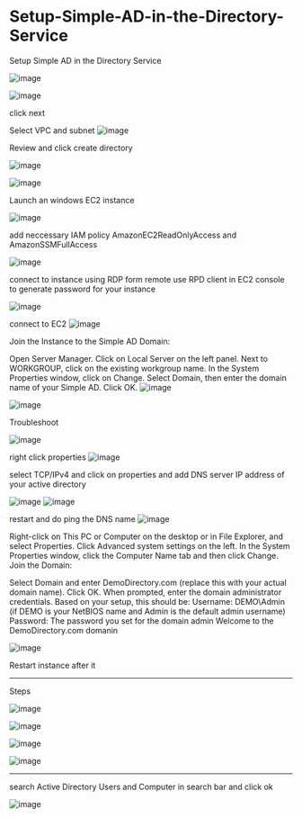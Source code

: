 # Setup-Simple-AD-in-the-Directory-Service
Setup Simple AD in the Directory Service

![image](https://github.com/Ayyappa231096/Setup-Simple-AD-in-the-Directory-Service/assets/96643324/83b6cfb8-81bf-40ae-8b30-adafabb2d8a9)

![image](https://github.com/Ayyappa231096/Setup-Simple-AD-in-the-Directory-Service/assets/96643324/9dacc2a8-d133-41a4-acb8-d002f19d3c6e)

click next

Select VPC and subnet
![image](https://github.com/Ayyappa231096/Setup-Simple-AD-in-the-Directory-Service/assets/96643324/6d7fdb08-2c9d-4f60-a3a8-17472bd80ab6)

Review and click create directory 

![image](https://github.com/Ayyappa231096/Setup-Simple-AD-in-the-Directory-Service/assets/96643324/106ee798-12d9-4563-bb17-bc07d1b92588)

![image](https://github.com/Ayyappa231096/Setup-Simple-AD-in-the-Directory-Service/assets/96643324/894c6277-69e6-48c0-a105-60b37d47be4a)




Launch an windows EC2 instance

![image](https://github.com/Ayyappa231096/Setup-Simple-AD-in-the-Directory-Service/assets/96643324/ebe5a84f-f56e-4cfd-a5d2-299ac5288c5b)

add neccessary IAM policy AmazonEC2ReadOnlyAccess and AmazonSSMFullAccess

![image](https://github.com/Ayyappa231096/Setup-Simple-AD-in-the-Directory-Service/assets/96643324/e606e660-0086-4d78-854d-f0f3f8e9062e)

connect to instance using RDP form remote use RPD client in EC2 console to generate password for your instance

![image](https://github.com/Ayyappa231096/Setup-Simple-AD-in-the-Directory-Service/assets/96643324/c83f1f84-d207-426b-b7ec-fb83e64ea3f5)

connect to EC2
![image](https://github.com/Ayyappa231096/Setup-Simple-AD-in-the-Directory-Service/assets/96643324/4d092d99-9840-4655-a906-1b65658d44fd)

Join the Instance to the Simple AD Domain:

Open Server Manager.
Click on Local Server on the left panel.
Next to WORKGROUP, click on the existing workgroup name.
In the System Properties window, click on Change.
Select Domain, then enter the domain name of your Simple AD.
Click OK. 
![image](https://github.com/Ayyappa231096/Setup-Simple-AD-in-the-Directory-Service/assets/96643324/0f69b092-f596-44cb-9ed6-93e29ae9ae17)

![image](https://github.com/Ayyappa231096/Setup-Simple-AD-in-the-Directory-Service/assets/96643324/a2453034-3145-41e7-988e-e4f890187825)


Troubleshoot

![image](https://github.com/Ayyappa231096/Setup-Simple-AD-in-the-Directory-Service/assets/96643324/19ecd60f-4050-476f-bd34-bbc995ccfd19)

right click properties
![image](https://github.com/Ayyappa231096/Setup-Simple-AD-in-the-Directory-Service/assets/96643324/7ee2111b-ce8f-47f8-acf1-c0f60f4c6ceb)

select TCP/IPv4 and click on properties and add DNS server IP address of your active directory

![image](https://github.com/Ayyappa231096/Setup-Simple-AD-in-the-Directory-Service/assets/96643324/06c62790-e0c3-46ff-8e6a-e593cf62afce)
![image](https://github.com/Ayyappa231096/Setup-Simple-AD-in-the-Directory-Service/assets/96643324/7e35a1c2-437c-461c-a4a1-270a59819087)

restart and do ping the DNS name
![image](https://github.com/Ayyappa231096/Setup-Simple-AD-in-the-Directory-Service/assets/96643324/8f32b561-9559-47fa-a78c-8751c313ecbe)


Right-click on This PC or Computer on the desktop or in File Explorer, and select Properties.
Click Advanced system settings on the left.
In the System Properties window, click the Computer Name tab and then click Change.
Join the Domain:

Select Domain and enter DemoDirectory.com (replace this with your actual domain name).
Click OK.
When prompted, enter the domain administrator credentials. Based on your setup, this should be:
Username: DEMO\Admin (if DEMO is your NetBIOS name and Admin is the default admin username)
Password: The password you set for the domain admin
Welcome to the DemoDirectory.com domanin

![image](https://github.com/Ayyappa231096/Setup-Simple-AD-in-the-Directory-Service/assets/96643324/02d01988-0aba-4632-95b2-88418ae0da0a)

Restart instance after it

-------------------
Steps 

![image](https://github.com/Ayyappa231096/Setup-Simple-AD-in-the-Directory-Service/assets/96643324/2838acbb-8868-4e70-b891-c1bf638f4a97)

![image](https://github.com/Ayyappa231096/Setup-Simple-AD-in-the-Directory-Service/assets/96643324/b0f54f71-75cf-4b76-ba99-2c6b88e51da2)

![image](https://github.com/Ayyappa231096/Setup-Simple-AD-in-the-Directory-Service/assets/96643324/0623075e-15ec-4675-a1b5-90c129b04fce)

![image](https://github.com/Ayyappa231096/Setup-Simple-AD-in-the-Directory-Service/assets/96643324/9f351ea3-aaab-4f5e-8ee9-8e2269a8794b)

---------------------------------------



search Active Directory Users and Computer in search bar and click ok

![image](https://github.com/Ayyappa231096/Setup-Simple-AD-in-the-Directory-Service/assets/96643324/1ed71ba8-5ff3-4e1f-b35b-8a1c707f5a7f)









